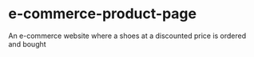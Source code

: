 # e-commerce-product-page
An e-commerce website where a shoes at a discounted price is ordered and bought
